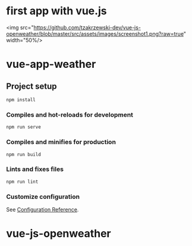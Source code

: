 # first app with vue.js

<img src="https://github.com/tzakrzewski-dev/vue-js-openweather/blob/master/src/assets/images/screenshot1.png?raw=true" width="50%/>


# vue-app-weather

## Project setup
```
npm install
```

### Compiles and hot-reloads for development
```
npm run serve
```

### Compiles and minifies for production
```
npm run build
```

### Lints and fixes files
```
npm run lint
```

### Customize configuration
See [Configuration Reference](https://cli.vuejs.org/config/).
# vue-js-openweather

